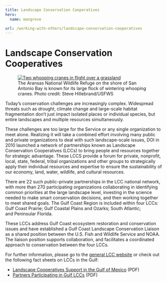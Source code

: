 ```yaml
---
title: Landscape Conservation Cooperatives
hero:
  name: mangrove

url: /working-with-others/landscape-conservation-cooperatives
---
```


# Landscape Conservation Cooperatives

<figure class="photo">
  <a href="https://flic.kr/p/8LzNU2">
    <img src="/images/wooping-cranes.jpg" alt="Two whooping cranes in flight over a grassland">
  </a>
  <figcaption>The Aransas National Wildlife Refuge on the shore of San Antonio Bay is known for its large flock of wintering whooping cranes. Photo credit: Steve Hillebrand/USFWS</figcaption>
</figure>

Today’s conservation challenges are increasingly complex. Widespread threats such as drought, climate change and large-scale habitat fragmentation don’t just impact isolated places or individual species, but entire landscapes and multiple resources simultaneously.

These challenges are too large for the Service or any single organization to meet alone. Realizing it will take a combined effort involving many public and private organizations to deal with such landscape-scale issues, DOI in 2010 launched a network of partnerships known as Landscape Conservation Cooperatives (LCCs) to bring people and resources together for strategic advantage. These LCCS provide a forum for private, nonprofit, local, state, federal, tribal organizations and other groups to strategically apply their individual resources and expertise to ensure the sustainability of our economy, land, water, wildlife, and cultural resources.

There are 22 such public-private partnerships in the LCC national network, with more than 270 participating organizations collaborating in identifying common priorities at the large landscape level, investing in the science needed to make smart conservation decisions, and then working together to meet shared goals. The Gulf Coast Region is included within four LCCs: Gulf Coast Prairie; Gulf Coastal Plains and Ozarks; South Atlantic; and Peninsular Florida.

These LCCs address Gulf Coast ecosystem restoration and conservation issues and have established a Gulf Coast Landscape Conservation Liaison as a shared position between the U.S. Fish and Wildlife Service and NOAA. The liaison position supports collaboration, and facilitates a coordinated approach to conservation between the four LCCs.

For further information, please go to the [general LCC website](http://lccnetwork.org/) or check out the following fact sheets on LCCs in the Gulf:

- [Landscape Cooperatives Support in the Gulf of Mexico](http://www.fws.gov/gulfrestoration/pdf/LCCGulfSupport.pdf) (PDF)
- [Partners Participating in Gulf LCCs](http://www.fws.gov/gulfrestoration/pdf/LCCPartnersLogoSheet.pdf) (PDF)

